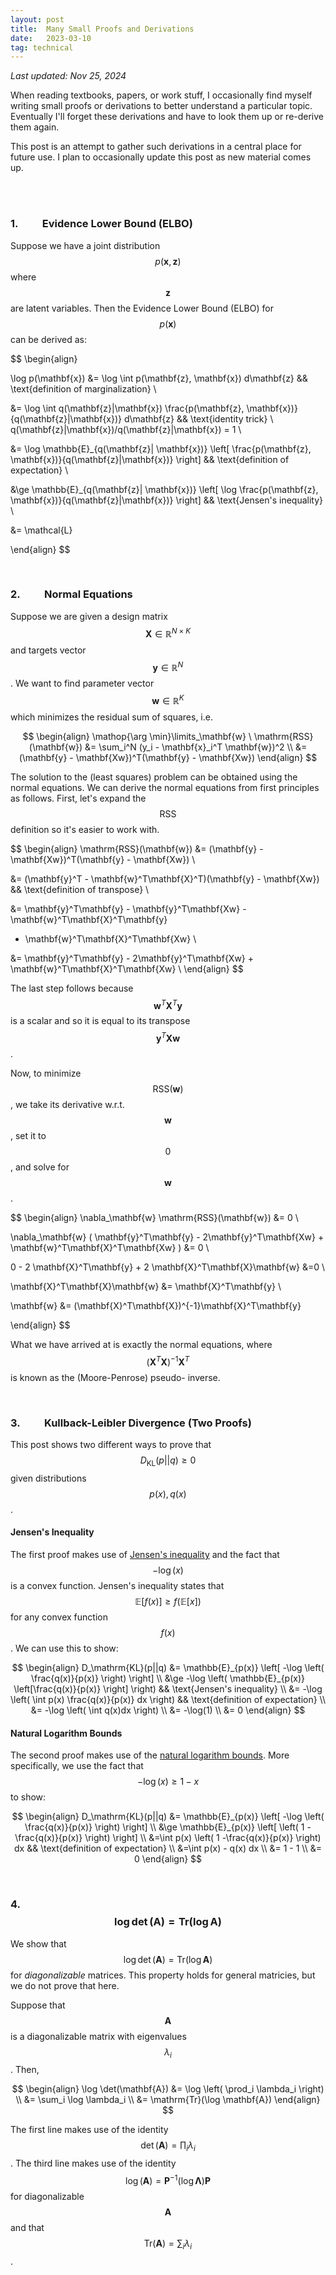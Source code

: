 ```yaml
---
layout: post
title:  Many Small Proofs and Derivations
date:   2023-03-10
tag: technical
---
```


*Last updated: Nov 25, 2024*

When reading textbooks, papers, or work stuff, I occasionally find myself writing small 
proofs or derivations to better understand a particular topic. Eventually I'll forget 
these derivations and have to look them up or re-derive them again.

This post is an attempt to gather such derivations in a central place for future use.
I plan to occasionally update this post as new material comes up.

<br><br>


### 1. &nbsp;&nbsp;&nbsp;&nbsp;&nbsp;&nbsp;&nbsp;&nbsp; Evidence Lower Bound (ELBO)

Suppose we have a joint distribution $$p(\mathbf{x}, \mathbf{z})$$ where $$\mathbf{z}$$
are latent variables. Then the Evidence Lower Bound (ELBO) for $$p(\mathbf{x})$$ can be 
derived as:

$$
\begin{align}

\log p(\mathbf{x}) &= \log \int p(\mathbf{z}, \mathbf{x}) d\mathbf{z} && 
\text{definition of marginalization} \\

&= \log \int q(\mathbf{z}|\mathbf{x}) \frac{p(\mathbf{z}, \mathbf{x})}{q(\mathbf{z}|\mathbf{x})} d\mathbf{z}
&& \text{identity trick} \ q(\mathbf{z}|\mathbf{x})/q(\mathbf{z}|\mathbf{x})  = 1 \\

&= \log \mathbb{E}_{q(\mathbf{z}| \mathbf{x})} \left[ \frac{p(\mathbf{z}, \mathbf{x})}{q(\mathbf{z}|\mathbf{x})} \right] 
&& \text{definition of expectation} \\

&\ge \mathbb{E}_{q(\mathbf{z}| \mathbf{x})} \left[ \log \frac{p(\mathbf{z}, \mathbf{x})}{q(\mathbf{z}|\mathbf{x})} \right] 
&& \text{Jensen's inequality} \\

&= \mathcal{L}

\end{align}
$$

<br>


### 2. &nbsp;&nbsp;&nbsp;&nbsp;&nbsp;&nbsp;&nbsp;&nbsp; Normal Equations

Suppose we are given a design matrix $$\mathbf{X} \in \mathbb{R}^{N \times K}$$ 
and targets vector $$\mathbf{y} \in \mathbb{R}^N$$. We want to find
parameter vector $$\mathbf{w} \in \mathbb{R}^K$$ which minimizes the 
residual sum of squares, i.e. 

$$
\begin{align}
\mathop{\arg \min}\limits_\mathbf{w} \ \mathrm{RSS}(\mathbf{w}) &= \sum_i^N (y_i - \mathbf{x}_i^T \mathbf{w})^2 \\
&= (\mathbf{y} - \mathbf{Xw})^T(\mathbf{y} - \mathbf{Xw})
\end{align}
$$

The solution to the (least squares) problem can be obtained using the normal equations. 
We can derive the normal equations from first principles as follows. First, let's expand 
the $$\mathrm{RSS}$$ definition so it's easier to work with.

$$
\begin{align}
\mathrm{RSS}(\mathbf{w}) &= (\mathbf{y} - \mathbf{Xw})^T(\mathbf{y} - \mathbf{Xw}) \\

&= (\mathbf{y}^T - \mathbf{w}^T\mathbf{X}^T)(\mathbf{y} - \mathbf{Xw})
&& \text{definition of transpose} \\

&= \mathbf{y}^T\mathbf{y} - \mathbf{y}^T\mathbf{Xw} - \mathbf{w}^T\mathbf{X}^T\mathbf{y} 
+ \mathbf{w}^T\mathbf{X}^T\mathbf{Xw} \\

&= \mathbf{y}^T\mathbf{y} - 2\mathbf{y}^T\mathbf{Xw} + \mathbf{w}^T\mathbf{X}^T\mathbf{Xw} \\
\end{align}
$$

The last step follows because $$\mathbf{w}^T\mathbf{X}^T\mathbf{y}$$ is a scalar 
and so it is equal to its transpose $$\mathbf{y}^T\mathbf{Xw}$$.


Now, to minimize $$\mathrm{RSS}(\mathbf{w})$$, we take
its derivative w.r.t. $$\mathbf{w}$$, set it to $$0$$, and solve for $$\mathbf{w}$$.

$$
\begin{align}
\nabla_\mathbf{w} \mathrm{RSS}(\mathbf{w}) &= 0 \\

\nabla_\mathbf{w} (
\mathbf{y}^T\mathbf{y} - 2\mathbf{y}^T\mathbf{Xw} + \mathbf{w}^T\mathbf{X}^T\mathbf{Xw} 
) &= 0 \\

0 - 2 \mathbf{X}^T\mathbf{y} + 2 \mathbf{X}^T\mathbf{X}\mathbf{w} &=0 \\

\mathbf{X}^T\mathbf{X}\mathbf{w} &= \mathbf{X}^T\mathbf{y} \\

\mathbf{w} &= (\mathbf{X}^T\mathbf{X})^{-1}\mathbf{X}^T\mathbf{y}

\end{align}
$$

What we have arrived at is exactly the normal equations, where 
$$(\mathbf{X}^T\mathbf{X})^{-1}\mathbf{X}^T$$ is known as the (Moore-Penrose) pseudo-
inverse.

<br>

### 3. &nbsp;&nbsp;&nbsp;&nbsp;&nbsp;&nbsp;&nbsp;&nbsp; Kullback-Leibler Divergence (Two Proofs)

This post shows two different ways to prove that $$D_\mathrm{KL}(p || q) \ge 0$$ given 
distributions $$p(x), q(x)$$.

#### Jensen's Inequality

The first proof makes use of [Jensen's inequality](https://en.wikipedia.org/wiki/Jensen%27s_inequality)
and the fact that $$-\log(x)$$ is a convex function. Jensen's inequality states that
$$\mathbb{E}[f(x)] \ge f(\mathbb{E}[x])$$ for any convex function $$f(x)$$. We can 
use this to show:

$$
\begin{align}
D_\mathrm{KL}(p||q) &= \mathbb{E}_{p(x)} \left[ -\log \left( \frac{q(x)}{p(x)} \right) \right] \\
&\ge -\log \left( \mathbb{E}_{p(x)} \left[\frac{q(x)}{p(x)} \right] \right)
&& \text{Jensen's inequality} \\
&= -\log \left( \int p(x) \frac{q(x)}{p(x)} dx \right) 
&& \text{definition of expectation} \\
&= -\log \left( \int q(x)dx \right) \\
&= -\log(1) \\
&= 0
\end{align}
$$

#### Natural Logarithm Bounds

The second proof makes use of the [natural logarithm bounds](https://proofwiki.org/wiki/Bounds_of_Natural_Logarithm).
More specifically, we use the fact that $$-\log(x) \ge 1 - x$$ to show:

$$
\begin{align}
D_\mathrm{KL}(p||q) &= \mathbb{E}_{p(x)} \left[ -\log \left( \frac{q(x)}{p(x)} \right) \right] \\
&\ge \mathbb{E}_{p(x)} \left[ \left( 1 -\frac{q(x)}{p(x)} \right) \right] \\
&=\int p(x) \left( 1 -\frac{q(x)}{p(x)} \right) dx 
&& \text{definition of expectation} \\
&=\int  p(x) - q(x)  dx \\
&= 1 - 1 \\
&= 0
\end{align}
$$

<br>

### 4. &nbsp;&nbsp;&nbsp;&nbsp;&nbsp;&nbsp;&nbsp;&nbsp; $$\log \det(\mathbf{A}) = \mathrm{Tr}(\log \mathbf{A})$$

We show that $$\log \det(\mathbf{A}) = \mathrm{Tr}(\log \mathbf{A})$$ for 
*diagonalizable* matrices. This property holds for general matricies, but we do not
prove that here.

Suppose that $$\mathbf{A}$$ is a diagonalizable matrix with eigenvalues $$\lambda_i$$.
Then, 

$$
\begin{align}
\log \det(\mathbf{A}) &= \log \left( \prod_i \lambda_i \right) \\
&= \sum_i \log \lambda_i \\
&= \mathrm{Tr}(\log \mathbf{A})
\end{align}
$$

The first line makes use of the identity $$\det(\mathbf{A}) = \prod_i \lambda_i$$. 
The third line makes use of the identity 
$$\log(\mathbf{A}) = \mathbf{P}^{-1}(\log \boldsymbol{\Lambda})\mathbf{P}$$ for 
diagonalizable $$\mathbf{A}$$ and that
$$\mathrm{Tr}(\mathbf{A}) = \sum_i \lambda_i$$. 